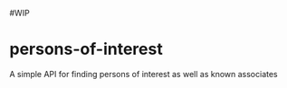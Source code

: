#WIP
# persons-of-interest
A simple API for finding persons of interest as well as known associates
